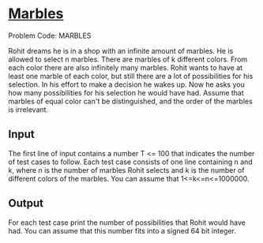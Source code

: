 # [Marbles](https://www.codechef.com/problems/MARBLES)

Problem Code: MARBLES

Rohit dreams he is in a shop with an infinite amount of marbles. He is allowed to select n marbles. There are marbles of k different colors. From each color there are also infinitely many marbles. Rohit wants to have at least one marble of each color, but still there are a lot of possibilities for his selection. In his effort to make a decision he wakes up. Now he asks you how many possibilities for his selection he would have had. Assume that marbles of equal color can't be distinguished, and the order of the marbles is irrelevant.

## Input

The first line of input contains a number T <= 100 that indicates the number of test cases to follow. Each test case consists of one line containing n and k, where n is the number of marbles Rohit selects and k is the number of different colors of the marbles. You can assume that 1<=k<=n<=1000000.

## Output

For each test case print the number of possibilities that Rohit would have had. You can assume that this number fits into a signed 64 bit integer.
